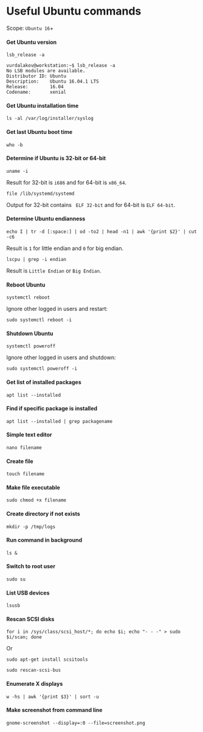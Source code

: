 ﻿# Useful Ubuntu commands

Scope: `Ubuntu 16`+

#### Get Ubuntu version

```
lsb_release -a
```

```
vurdalakov@workstation:~$ lsb_release -a
No LSB modules are available.
Distributor ID: Ubuntu
Description:    Ubuntu 16.04.1 LTS
Release:        16.04
Codename:       xenial
```

#### Get Ubuntu installation time

```
ls -al /var/log/installer/syslog
```

#### Get last Ubuntu boot time

```
who -b
```

#### Determine if Ubuntu is 32-bit or 64-bit

```
uname -i
```

Result for 32-bit is `i686` and for 64-bit is `x86_64`.

```
file /lib/systemd/systemd
```

Output for 32-bit contains ` ELF 32-bit` and for 64-bit is `ELF 64-bit`.

#### Determine Ubuntu endianness

```
echo I | tr -d [:space:] | od -to2 | head -n1 | awk '{print $2}' | cut -c6
```

Result is `1` for little endian and `0` for big endian.

```
lscpu | grep -i endian
```

Result is `Little Endian` or `Big Endian`.

#### Reboot Ubuntu

```
systemctl reboot
```

Ignore other logged in users and restart:

```
sudo systemctl reboot -i
```

#### Shutdown Ubuntu

```
systemctl poweroff
```

Ignore other logged in users and shutdown:

```
sudo systemctl poweroff -i
```

#### Get list of installed packages

```
apt list --installed
```

#### Find if specific package is installed

```
apt list --installed | grep packagename
```

#### Simple text editor

```
nano filename
```

#### Create file

```
touch filename
```

#### Make file executable

```
sudo chmod +x filename
```

#### Create directory if not exists

```
mkdir -p /tmp/logs
```

#### Run command in background

```
ls &
```

#### Switch to root user

```
sudo su
```

#### List USB devices

```
lsusb
```

#### Rescan SCSI disks

```
for i in /sys/class/scsi_host/*; do echo $i; echo "- - -" > sudo $i/scan; done
```

Or

```
sudo apt-get install scsitools
```

```
sudo rescan-scsi-bus
```

#### Enumerate X displays

```
w -hs | awk '{print $3}' | sort -u
```

#### Make screenshot from command line

```
gnome-screenshot --display=:0 --file=screenshot.png
```
